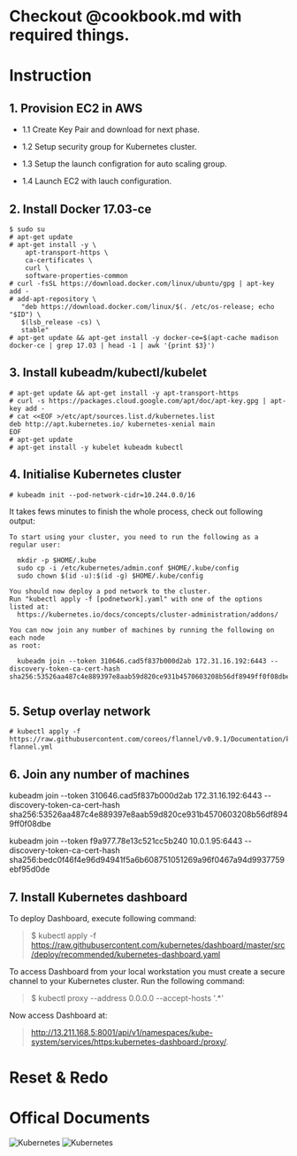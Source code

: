 
# Checkout @cookbook.md with required things.


# Instruction

## 1. Provision EC2 in AWS
  
  - 1.1 Create Key Pair and download for next phase.
  
  - 1.2 Setup security group for Kubernetes cluster.
  
  - 1.3 Setup the launch configration for auto scaling group. 
  
  - 1.4 Launch EC2 with lauch configuration.


## 2. Install Docker 17.03-ce


```
$ sudo su
# apt-get update
# apt-get install -y \
    apt-transport-https \
    ca-certificates \
    curl \
    software-properties-common
# curl -fsSL https://download.docker.com/linux/ubuntu/gpg | apt-key add -
# add-apt-repository \
   "deb https://download.docker.com/linux/$(. /etc/os-release; echo "$ID") \
   $(lsb_release -cs) \
   stable"
# apt-get update && apt-get install -y docker-ce=$(apt-cache madison docker-ce | grep 17.03 | head -1 | awk '{print $3}')

```



## 3. Install kubeadm/kubectl/kubelet

```
# apt-get update && apt-get install -y apt-transport-https
# curl -s https://packages.cloud.google.com/apt/doc/apt-key.gpg | apt-key add -
# cat <<EOF >/etc/apt/sources.list.d/kubernetes.list
deb http://apt.kubernetes.io/ kubernetes-xenial main
EOF
# apt-get update
# apt-get install -y kubelet kubeadm kubectl

```

## 4. Initialise Kubernetes cluster 

```
# kubeadm init --pod-network-cidr=10.244.0.0/16
```

It takes fews minutes to finish the whole process, check out following output:

```
To start using your cluster, you need to run the following as a regular user:

  mkdir -p $HOME/.kube
  sudo cp -i /etc/kubernetes/admin.conf $HOME/.kube/config
  sudo chown $(id -u):$(id -g) $HOME/.kube/config

You should now deploy a pod network to the cluster.
Run "kubectl apply -f [podnetwork].yaml" with one of the options listed at:
  https://kubernetes.io/docs/concepts/cluster-administration/addons/

You can now join any number of machines by running the following on each node
as root:

  kubeadm join --token 310646.cad5f837b000d2ab 172.31.16.192:6443 --discovery-token-ca-cert-hash sha256:53526aa487c4e889397e8aab59d820ce931b4570603208b56df8949ff0f08dbe


```

## 5. Setup overlay network

```
# kubectl apply -f https://raw.githubusercontent.com/coreos/flannel/v0.9.1/Documentation/kube-flannel.yml

```


## 6. Join any number of machines

  kubeadm join --token 310646.cad5f837b000d2ab 172.31.16.192:6443 --discovery-token-ca-cert-hash sha256:53526aa487c4e889397e8aab59d820ce931b4570603208b56df8949ff0f08dbe

kubeadm join --token f9a977.78e13c521cc5b240 10.0.1.95:6443 --discovery-token-ca-cert-hash sha256:bedc0f46f4e96d94941f5a6b608751051269a96f0467a94d9937759ebf95d0de


## 7. Install Kubernetes dashboard
To deploy Dashboard, execute following command:

>$ kubectl apply -f https://raw.githubusercontent.com/kubernetes/dashboard/master/src/deploy/recommended/kubernetes-dashboard.yaml

To access Dashboard from your local workstation you must create a secure channel to your Kubernetes cluster. Run the following command:

>$ kubectl proxy --address 0.0.0.0 --accept-hosts '.*'

Now access Dashboard at:

>http://13.211.168.5:8001/api/v1/namespaces/kube-system/services/https:kubernetes-dashboard:/proxy/.



# Reset & Redo

# Offical Documents
<p>
<img title="Kubernetes" src="https://kubernetes.io/images/favicon.png" style="max-width:30%;">
<img title="Kubernetes" src="https://d33wubrfki0l68.cloudfront.net/e298a92e2454520dddefc3b4df28ad68f9b91c6f/70d52/images/docs/pre-ccm-arch.png" style="max-width:100%;">
</p>
